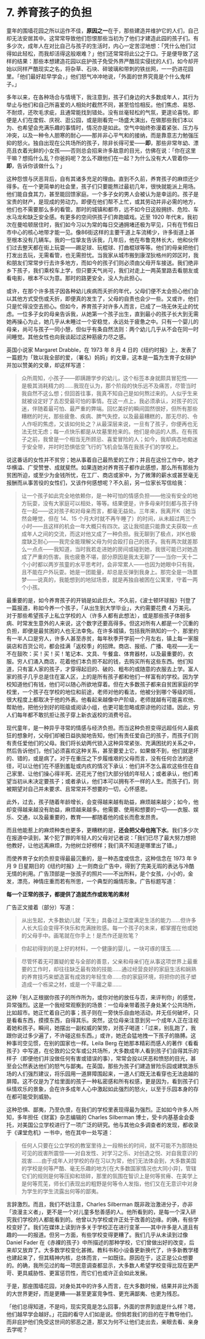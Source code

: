 # 7. 养育孩子的负担

童年的围墙花园之所以运作不佳，**原因之一**在于，那些建造并维护它的人们，自己却无法安居其中。这常常导致他们怨恨那些当初为了他们才建造此园的孩子们。有多少次，成年人在对比自己与孩子的生活时，内心一定苦涩地想：「凭什么他们过得如此轻松，而我却活得这般艰难？」他们还常常将此公之于口。于是便导致了这样的结果：那些本想建造花园以庇护孩子免受外界严酷现实侵扰的人们，如今却开始以同样严酷现实之名，将杂草、石块、碎玻璃和带刺的铁丝网，一一扔进花园里。「他们最好趁早学会，」他们怒气冲冲地说，「外面的世界究竟是个什么鬼样子。」

多年以来，在各种场合与情境下，我注意到，孩子们身边的大多数成年人，其行为举止与他们和自己所喜爱的人相处时截然不同，甚至恰恰相反。他们焦虑、易怒、不耐烦，还吹毛求疵，且通常能找到错处。没有丝毫轻松的气氛，更遑论喜悦。即便是人们在度假、庆祝、逛公园，或是刚看完一场盛大演出，在做那些我们本以为、也希望会充满乐趣的事情时，情况亦是如此。空气中始终弥漫着紧张、压力与冲突，以及一种令人胆寒的耐心——那并非心平气和的接纳，而是靠意志力勉强压抑的怒火。独自出现在公共场所的孩子，除非长得可爱——**即**，那些非常年幼、漂亮且衣着光鲜的小女孩——否则总会招来许多敌意的目光，仿佛在说：「你在这里干嘛？想捣什么乱？你爸妈呢？怎么不跟他们在一起？为什么没有大人管着你——**即**，告诉你该做什么？」

这种怨恨与厌恶背后，自有其诸多充足的理由。直到不久前，养育孩子的麻烦还少得多。在一个更简单的社会里，孩子们只要能熬过最初几年，很快就能派上用场。他们能自食其力，甚至能回馈家庭。一个多子女的男人会被认为是幸运的。孩子是宝贵的财产，是现成的劳动力。即便在他们帮不上忙，或其劳动并非必需的地方，他们也不需要那么多的看管。那时的城镇和都市，远不如今日这般拥挤、危险、车水马龙和缺乏安全感。有更多的空间供孩子们奔跑嬉戏。近至 1920 年代末，我初次在曼哈顿居住时，我们如今习以为常的每日交通拥堵还极为罕见，只有在节假日市中心的核心地带才能一见。像86街这样的主要干道上车流稀少，许多街道上甚至根本没有几辆车。我的一位挚友告诉我，几年后，他在布鲁克林长大，他和伙伴们过去整天都在街上玩耍——踢足球、玩棍球、打曲棍球等等。他们的母亲把他们打发出去玩，无需看管，也无需担忧。当我家从城市搬到康涅狄格州的郊区时，我和朋友们常常步行去许多地方，而如今的孩子们则必须由父母开车接送。我们绝非乡下孩子，我们乘校车上学，但只要天气尚可，我们对走上一两英里路去看朋友或看电影，根本不以为意。那时的路更安全，没人为此担心。

或许，在那个许多孩子因各种幼儿疾病而夭折的年代，父母们便不太会担心他们会以其他方式受伤或夭折，即便真的发生了，父母的自责也会少一些。又或许，他们只是忙得没空去担心。但如今，养育孩子对许多人而言，已成了一场无休无止的忧虑。一位多子女的母亲告诉我，从她第一个孩子出生，直到最小的孩子长大到无需她再操心为止，她几乎从未睡过一个安稳觉，永远处于疲惫之中。只有一个婴儿的母亲，尚可与孩子一同小憩，但似乎有条自然法则：两个幼儿几乎从不会在同一时间睡觉。其他女性也向我谈起过这种筋疲力尽之感。

英国小说家 Margaret Drabble，在 1973 年 8 月 4 日的《纽约时报》上，发表了一篇题为「致以我全部的爱，（署名）妈妈」的文章，这本是一篇为生育子女辩护并加以赞美的文章，却这样写道：

> 众所周知，小孩子——即蹒跚学步的幼儿，这个标签本身就颇具冒犯性——是极其消耗精力的……我现在认为，那个阶段的快乐远不及痛苦，尽管当时我自然不这么想；但回首往事，我真不知自己是如何熬过来的。人似乎生来就被设定好了去忍受最可怕的事情。在这一点上，我必须承认，对孩子的沉迷，伴随着最可怕、最严重的弊端。回忆美好的瞬间固然很好，但所有那些糟糕的时光，那些疲惫、疾病、脾气失控，以及最最糟糕的，那无尽的、令人作呕的焦虑，又该如何处之？从最深层来说，一旦有了孩子，你便再也无法无忧无虑；每一点快乐都是从坟墓里抢来的。他们是命运的人质。在有孩子之前，我曾是一个相当无所顾忌、喜爱冒险的人；如今，我却病态地痴迷于安全带，并时时恐惧低空飞行的飞机会坠落在我孩子们的学校上。

说这番话的女性并不贫穷；她从事着自己最热爱的工作；并且在这份工作中，她才华横溢、广受赞誉、成就斐然。如果连她对养育孩子都作此感想，那么所有那些为贫困所迫，或至少为金钱所忧，在工厂、商店或家中，为了微薄的薪水或甚至毫无报酬而从事苦役的女性们，又该作何感想呢？不久前，另一位家长写信给我：

> 让一个孩子如此完全地依赖你，是一种可怕的情感负担——他没有安全的地方玩耍，没有大家庭可以相处，等等。结果便是，许多母亲时刻都与孩子待在一起——这对孩子和对母亲而言，都毫无益处。三年来，我离开K（她当然会睡觉，但在 14、15 个月大时就不再午睡了）的时间，从未超过两三个小时——且这样的机会一年大概只有四次。这让我彻底只能靠丈夫获取一点成年人之间的交流，而这对他又成了一种负担。我无聊到了极点，对K也极度缺乏耐心——我完全能理解父母为何会殴打自己的孩子。我有两次就差那么一点点——我知道，当时我若走进她的房间或碰到她，我很可能已对她造成了严重的伤害。我也疲惫不堪，部分原因是我太无聊了——当你一天十二个小时都以两岁孩童的水平思考时，会非常累人——也因为她眼中只有我，且不能在户外玩耍。她是一团能量，却总是反弹到我身上。那完全是一场噩梦——说真的，我能想到的地狱场景，就是再独自被困在公寓里，守着一两个小孩。

最重要的是，如今养育孩子的开销是如此巨大。不久前，《波士顿环球报》刊登了一篇报道，称如今养一个孩子，「从出生到大学毕业」，大约需要花费 4 万美元。对于那些希望孩子上私立学校的人（许多人都有此想法），或是那些孩子体弱多病、时常发生意外的人来说，这个数字还要高得多。但这对所有人都是一个沉重的负担，即便是最贫困的人也无法幸免。在许多城镇，包括我所熟知的一个，那里约有一半人口是穷人，许多人甚至赤贫，每年秋季开学前一个月左右，镇上每一家服装店和百货公司，都会挂满「返校季」的招牌。商店、报纸、广播、电视——无一不在鼓吹：买！买！买！笔记本、文具、午餐盒、体育器材，以及最重要的，衣服。穷人们涌入商店，花着他们本负担不起的钱，去购买所有这些东西。他们知道，只有富人家的孩子，才穿得起旧的、破的、粗布的或随意的衣服去上学。富人家的孩子几乎总是住在富人区，上的是所有孩子都和他们一样富有的学校。因为学校知道他们有钱，他们可以随心所欲地穿着。但在大多数孩子都来自贫困家庭的学校里，一个孩子在学校的地位和前途，老师对他的看法，他被分到哪个等级的班，很大程度上都取决于他的外表。他看起来越像中产阶级，老师就越有可能喜欢他、帮助他，把他分到好的班级或阅读小组，也更可能忽略或原谅他的过错。因此，穷人们每年都不敢抗拒让孩子穿上新衣返校的消费号召。

现代童年，是一种异乎寻常的情感与经济负担。而当这种负担变得远超任何人最疯狂的想象时，父母们却被日益执拗地告知，他们有责任爱自己的孩子，而孩子们则有责任爱他们的父母。我们将长幼两代锁入这种异常紧张、充满困扰的关系之中，然后告诉他们，他们必须喜欢这种关系，甚至要爱上它，如果做不到，他们就是坏的、错的，或是病了。对于在重压之下步履维艰的父母而言，没有任何合法的途径，可以让他们在不感到羞耻或内疚的情况下承认：他们并不怎么喜欢这些住在自己家里、让他们操心得半死、还花光了他们大部分钱的年轻人；或者承认，他们希望当初从未决定要孩子；或者承认，他们本可以拥有不一样的人生。而孩子们，则被期望对自己并未要求、且常常并不想要的一切，心怀感恩。

此外，过去，孩子随着年龄增长，会变得越来越有助益，麻烦越来越少；如今，他却变得越来越没有助益，麻烦越来越多。他需要、使用和想要的一切——衣服、娱乐、交通，以及最重要的，教育——都随着他的成长而愈发昂贵。

而且他能惹上的麻烦种类也更多，更糟糕的是，**还会把父母也拖下水**。我们多少次在报道中读到，某个犯了罪的年轻人的父母对记者说：「我们已尽了最大努力想把他教好，让他远离麻烦，为他树立好榜样；我们真不知道是哪里出了错。」

而使养育子女的负担变得最最沉重的，是一种态度或信念，这种信念在 1973 年 9 月 9 日星期日的《纽约时报》上一则商业广告中，得到了完美无瑕的表达与冷酷无情的利用。广告顶部是一张孩子的照片——不出所料，是个女孩，小小的，金发，漂亮，神情庄重而若有所思，一个典型的煽情形象。广告标题写道：

**每一个正常的孩子，都提供了造就杰作或败笔的素材**

广告正文接着（部分）写道：

> 从出生起，大多数幼儿就「天生」具备过上深度满足生活的能力……但许多人长大后会变得不快乐和充满挫败感。每一个孩子的未来，都掌握在他或她的父母手中。画笔就在你手上！是杰作还是败笔？

> 你起初得到的是上好的材料，一个健康的婴儿，一块可琢的璞玉……

> 尽管怀着无可置疑的爱与全部的善意，父亲和母亲们在从事这项世界上最重要的工作时，却往往缺乏最有效的技能……通过经营良好的家庭生活和娴熟的养育技巧来塑造富有成效的年轻生命……你的家庭环境，将把你的孩子塑造成一个栋梁之材，或是一个平庸之辈……

这种「别人正根据你孩子的所作所为，或你对他的放任与否，来评判你」的感觉，异常强烈。这是一个我经常观察到的场景：一位母亲带着孩子身处某个公共场所，比如超市。她正忙着自己的事；孩子则在一旁快乐自由地活动，并无任何破坏，只是看看东西，摸摸东西，自得其乐。突然，这位母亲注意到另一个成年人正在注视着她和孩子。瞬间，她摆出一副权威的架势，对孩子喝道：「过来，别乱跑了，我跟你说过多少遍了，不许碰这些东西。」或许，她还会猛地拽一下孩子的胳膊。这种事司空见惯，在别的国家也一样。Leila Berg 在她那本精彩而感人的著作《看看孩子》中写道，在伦敦的公交车或公共场所，大多数成年人看到孩子们自得其乐的样子（即便他们并没做任何有害或错误的事），常常会投以厌恶和愤怒的目光，甚至会公然表达他们的怒气与鄙夷。在英国，那些为孩子们建造冒险乐园或建筑游乐场的人们强烈建议，将乐园用一道屏障围起来，一道人们既无法看穿也无法逾越的屏障。这不仅是为了给里面的孩子一种私密感和所有权感，更是因为，看到孩子们纵情欢乐的景象，会在许多成年人心中激起如此强烈的怒火，以至于乐园本身的存在都可能受到威胁。

这种恐惧、鄙夷，乃至仇恨，在我们的学校里表现得最为强烈。正如如今许多人所知，多年担任《财富》杂志编辑的 Charles Silberman 博士，受卡内基基金会委托，对美国公立学校进行了一项广泛的研究。他与其他众多调查者的发现，都收录于《课堂危机》一书中，他在其中一处写道：

> 任何人只要在公立学校的教室里待上一段稍长的时间，就不可能不为那随处可见的戕害所震惊——对自发性、对学习之乐、对创造之悦、对自我意识的戕害……由于成年人对学校的存在习以为常，他们无法体会到，大多数美国的学校是何等严酷、毫无乐趣的地方[在大多数国家情况也大同小异]，管辖它们的规则是何等压抑和琐碎，那里的氛围在智识上是何等贫瘠、在美学上是何等荒芜，师长们表现出的粗野是何等令人发指，他们又在无意识中对身为学生的学生流露出何等的鄙夷。

言辞激烈。而且，我们不妨注意，Charles Silberman 既非政治激进分子，亦非「浪漫主义者」，更不是一个对儿童多愁善感的人。他所看到的，是每一个深入研究我们学校的人都能看到的。他曾以为学校或许正处于改善的边缘。的确，有些学校变好了。我们在媒体上读到许多关于学校正在进行变革——其中许多是人道且有趣的——的报道。但另一方面，有些学校变得更糟了。我们几乎从未读到过像 Daniel Fader 在《赤裸的孩子》中所描述的那种学校，它们曾做出好的改变，后来却又放弃了。大多数学校变化甚微。教科书和小设备更新换代了，许多新教学楼也建起来了，但其精神内核，总体而言，一如既往。原因在于，这正是公众想要的。的确，我所见过的每一项民意调查都显示，大多数人希望学校变得比现在更严苛、更具威胁性、更富惩罚性，而它们也或许正会如此发展。

于是，那座围墙花园，对身处其中的许多人而言，在大多数时候，结果并非比外面的大世界更好，而是更糟——甚至更富竞争性、更充满鄙夷、也更为残忍。

「他们总得知道，不是吗，现实究竟是怎么回事，外面的世界到底是什么样？嗯，他们越早学会越好。」花园的看守人们如是说。但倘若我们的目的在于教导他们，而非庇护他们免受这世间的邪恶之道，那又为何不让他们走出去，亲眼去看、亲身去学呢？